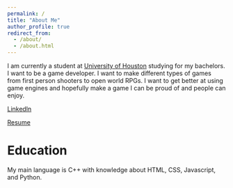 ```yaml
---
permalink: /
title: "About Me"
author_profile: true
redirect_from: 
  - /about/
  - /about.html
---
```



I am currently a student at [University of Houston](https://www.uh.edu/nsm/computer-science/) studying for my bachelors. I want to be a game developer. I want to make different types of games from first person shooters to open world RPGs. I want to get better at using game engines and hopefully make a game I can be proud of and people can enjoy.

[Linkedln](https://www.linkedin.com/in/son-nguyen-410505348/)

[Resume](/images/Resume.pdf)


Education
=========
My main language is C++ with knowledge about HTML, CSS, Javascript, and Python.



